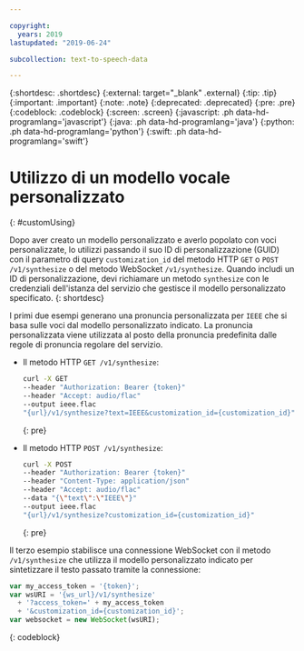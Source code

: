 ```yaml
---

copyright:
  years: 2019
lastupdated: "2019-06-24"

subcollection: text-to-speech-data

---
```


{:shortdesc: .shortdesc}
{:external: target="_blank" .external}
{:tip: .tip}
{:important: .important}
{:note: .note}
{:deprecated: .deprecated}
{:pre: .pre}
{:codeblock: .codeblock}
{:screen: .screen}
{:javascript: .ph data-hd-programlang='javascript'}
{:java: .ph data-hd-programlang='java'}
{:python: .ph data-hd-programlang='python'}
{:swift: .ph data-hd-programlang='swift'}

# Utilizzo di un modello vocale personalizzato
{: #customUsing}

Dopo aver creato un modello personalizzato e averlo popolato con voci personalizzate, lo utilizzi passando il suo ID di personalizzazione (GUID) con il parametro di query `customization_id` del metodo HTTP `GET` o `POST /v1/synthesize` o del metodo WebSocket `/v1/synthesize`. Quando includi un ID di personalizzazione, devi richiamare un metodo `synthesize` con le credenziali dell'istanza del servizio che gestisce il modello personalizzato specificato.
{: shortdesc}

I primi due esempi generano una pronuncia personalizzata per `IEEE` che si basa sulle voci dal modello personalizzato indicato. La pronuncia personalizzata viene utilizzata al posto della pronuncia predefinita dalle regole di pronuncia regolare del servizio.

-   Il metodo HTTP `GET /v1/synthesize`:

    ```bash
    curl -X GET
    --header "Authorization: Bearer {token}"
    --header "Accept: audio/flac"
    --output ieee.flac
    "{url}/v1/synthesize?text=IEEE&customization_id={customization_id}"
    ```
    {: pre}

-   Il metodo HTTP `POST /v1/synthesize`:

    ```bash
    curl -X POST
    --header "Authorization: Bearer {token}"
    --header "Content-Type: application/json"
    --header "Accept: audio/flac"
    --data "{\"text\":\"IEEE\"}"
    --output ieee.flac
    "{url}/v1/synthesize?customization_id={customization_id}"
    ```
    {: pre}

Il terzo esempio stabilisce una connessione WebSocket con il metodo `/v1/synthesize` che utilizza il modello personalizzato indicato per sintetizzare il testo passato tramite la connessione:

```javascript
var my_access_token = '{token}';
var wsURI = '{ws_url}/v1/synthesize'
  + '?access_token=' + my_access_token
  + '&customization_id={customization_id}';
var websocket = new WebSocket(wsURI);
```
{: codeblock}
